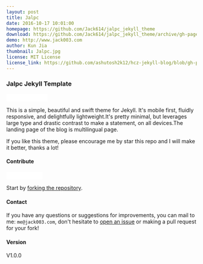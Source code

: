 ```yaml
---
layout: post
title: Jalpc
date: 2016-10-17 10:01:00
homepage: https://github.com/Jack614/jalpc_jekyll_theme
download: https://github.com/Jack614/jalpc_jekyll_theme/archive/gh-pages.zip
demo: http://www.jack003.com
author: Kun Jia
thumbnail: Jalpc.jpg
license: MIT License
license_link: https://github.com/ashutosh2k12/hcz-jekyll-blog/blob/gh-pages/LICENSE
---
```


### Jalpc Jekyll Template

<iframe
src="//ghbtns.com/github-btn.html?user=Jack614&repo=jalpc_jekyll_theme&type=watch&count=true&size=small"
allowtransparency="true" frameborder="0" scrolling="0" width="110px"
height="20px"></iframe>

This is a simple, beautiful and swift theme for Jekyll. It's mobile first, fluidly responsive, and delightfully lightweight.It's pretty minimal, but leverages large type and drastic contrast to make a statement, on all devices.The landing page of the blog is multilingual page.

If you like this theme, please encourage me by star this repo and I will make it better, thanks a lot!

#### Contribute

<iframe
src="//ghbtns.com/github-btn.html?user=Jack614&repo=jalpc_jekyll_theme&type=fork&count=true&size=small"
allowtransparency="true" frameborder="0" scrolling="0" width="95px"
height="20px"></iframe>

Start by [forking the repository](https://github.com/Jack614/jalpc_jekyll_theme).

#### Contact

If you have any questions or suggestions for improvements, you can mail to me: `me@jack003.com`, don't hesitate to [open an issue](https://github.com/Jack614/jalpc_jekyll_theme/issues) or making a pull request for your fork!

#### Version

V1.0.0
